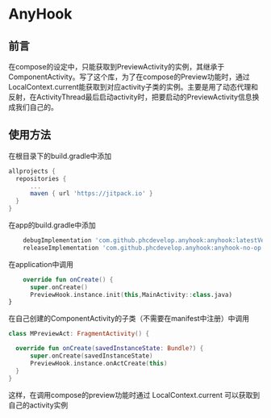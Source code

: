 # AnyHook 
## 前言
在compose的设定中，只能获取到PreviewActivity的实例，其继承于ComponentActivity。写了这个库，为了在compose的Preview功能时，通过LocalContext.current能获取到对应activity子类的实例。主要是用了动态代理和反射，在ActivityThread最后启动activity时，把要启动的PreviewActivity信息换成我们自己的。

## 使用方法
  在根目录下的build.gradle中添加
  ```gradle
  allprojects {
    repositories {
        ...
        maven { url 'https://jitpack.io' }
    }
  }
  ```
  在app的build.gradle中添加
  ```gradle
      debugImplementation 'com.github.phcdevelop.anyhook:anyhook:latestVersion'
      releaseImplementation 'com.github.phcdevelop.anyhook:anyhook-no-op:latestVersion'
  ```
  
  在application中调用
  ```kotlin
      override fun onCreate() {
        super.onCreate()
        PreviewHook.instance.init(this,MainActivity::class.java)
}
  ```
  
  在自己创建的ComponentActivity的子类（不需要在manifest中注册）中调用
  ```kotlin
  class MPreviewAct: FragmentActivity() {

    override fun onCreate(savedInstanceState: Bundle?) {
        super.onCreate(savedInstanceState)
        PreviewHook.instance.onActCreate(this)
    }
}
```

这样，在调用compose的preview功能时通过 LocalContext.current 可以获取到自己的activity实例

